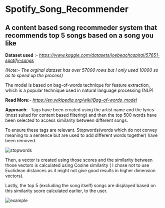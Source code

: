 # Spotify_Song_Recommender

## A content based song recommeder system that recommends top 5 songs based on a song you like

**Dataset used** :- *https://www.kaggle.com/datasets/joebeachcapital/57651-spotify-songs*

*(Note:- The orginal dataset has over 57000 rows but I only used 10000 so as to speed up the process)*

The model is based on bag-of-words technique for feature extraction, which is a popular technique used in natural language processing (NLP)

**Read More**:- *https://en.wikipedia.org/wiki/Bag-of-words_model*

**Approach**:- Tags have been created using the artist name and the lyrics (most suited for content based filtering) and then the top 500 words have been selected to access similarity between different songs.

To ensure these tags are relevant. Stopwords(words which do not convey meaning to a sentence but are used to add different words together) have been removed.

![stopwords](https://github.com/The-Honoured-One/Spotify_Song_Recommender/assets/152301760/5255689b-7f37-42f9-a98c-6ab86c6eb5c3)

Then, a vector is created using those scores and the similarity between those vectors is calculated using Cosine similarity ( I chose not to use Euclidean distances as it might not give good results in higher
dimension vectors). 

Lastly, the top 5 (excluding the song itself) songs are displayed based on this similarity score calculated earlier, to the user.

![example](https://github.com/The-Honoured-One/Spotify_Song_Recommender/assets/152301760/5eea0356-4914-4256-b38a-1641650c08e7)
